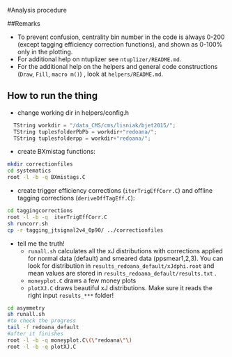 #Analysis procedure

##Remarks
* To prevent confusion, centrality bin number in the code is always 0-200 (except tagging efficiency correction functions), and shown as 0-100% only in the plotting.
* For additional help on ntuplizer see `ntuplizer/README.md`.
* For the additional help on the helpers and general code constructions (`Draw`, `Fill`, `macro m()`) , look at `helpers/README.md`.



## How to run the thing

* change working dir in helpers/config.h

```C++
  TString workdir = "/data_CMS/cms/lisniak/bjet2015/";
  TString tuplesfolderPbPb = workdir+"redoana/";
  TString tuplesfolderpp = workdir+"redoana/";
```

* create BXmistag functions:

```sh
mkdir correctionfiles
cd systematics
root -l -b -q BXmistags.C
```

* create trigger efficiency corrections (`iterTrigEffCorr.C`) and offline tagging corrections (`deriveOffTagEff.C`):

```sh
cd taggingcorrections
root -l -b -q  iterTrigEffCorr.C
sh runcorr.sh
cp -r tagging_jtsignal2v4_0p90/ ../correctionfiles
```

* tell me the truth!
  * `runall.sh` calculates all the xJ distributions with corrections applied for normal data (default) and smeared data (ppsmear1,2,3). You can look for distribution in `results_redoana_default/xJdphi.root` and mean values are stored in  `results_redoana_default/results.txt` .
  * `moneyplot.C` draws a few money plots
  * `plotXJ.C` draws beautiful xJ distributions. Make sure it reads the right input `results_***` folder!

```sh
cd asymmetry
sh runall.sh
#to check the progress
tail -f redoana_default
#after it finishes
root -l -b -q moneyplot.C\(\"redoana\"\)
root -l -b -q plotXJ.C
```

